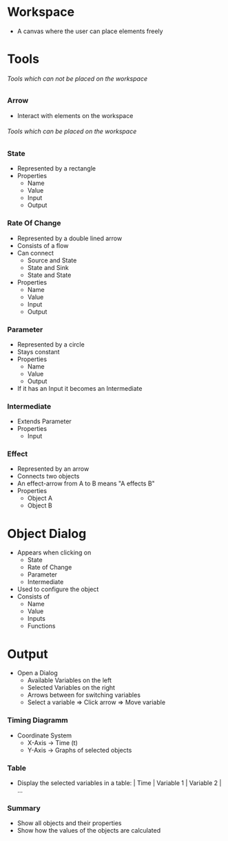 # Workspace
* A canvas where the user can place elements freely

# Tools

###### Tools which can not be placed on the workspace

### Arrow
* Interact with elements on the workspace

###### Tools which can be placed on the workspace

### State
* Represented by a rectangle
* Properties
    * Name
    * Value
    * Input
    * Output

### Rate Of Change
* Represented by a double lined arrow
* Consists of a flow
* Can connect
    * Source and State
    * State and Sink
    * State and State
* Properties
    * Name
    * Value
    * Input
    * Output
    
### Parameter
* Represented by a circle
* Stays constant
* Properties
    * Name
    * Value
    * Output
* If it has an Input it becomes an Intermediate

### Intermediate
* Extends Parameter
* Properties
    * Input

### Effect
* Represented by an arrow
* Connects two objects
* An effect-arrow from A to B means "A effects B"
* Properties
    * Object A
    * Object B

# Object Dialog
* Appears when clicking on
    * State
    * Rate of Change
    * Parameter
    * Intermediate
* Used to configure the object
* Consists of
    * Name
    * Value
    * Inputs
    * Functions

# Output
* Open a Dialog
    * Available Variables on the left
    * Selected Variables on the right
    * Arrows between for switching variables
    * Select a variable => Click arrow => Move variable

### Timing Diagramm
* Coordinate System
    * X-Axis -> Time (t)
    * Y-Axis -> Graphs of selected objects

### Table
* Display the selected variables in a table: | Time | Variable 1 | Variable 2 | ...

### Summary
* Show all objects and their properties
* Show how the values of the objects are calculated